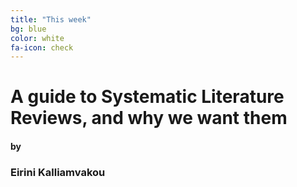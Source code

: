 ```yaml
---
title: "This week"
bg: blue
color: white
fa-icon: check
---
```


# A guide to Systematic Literature Reviews, and why we want them

#### by

### Eirini Kalliamvakou
